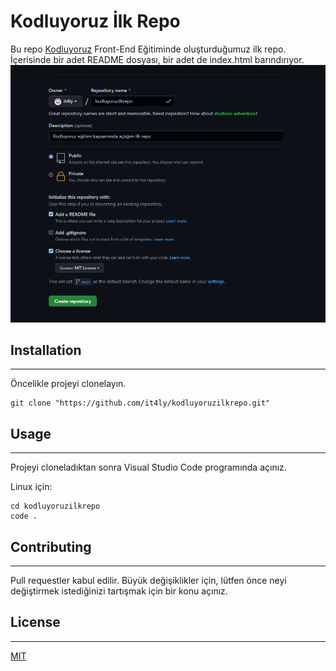 # Kodluyoruz İlk Repo
Bu repo [Kodluyoruz](https://www.kodluyoruz.org/) Front-End Eğitiminde oluşturduğumuz ilk repo. İçerisinde bir adet README dosyası, bir adet de index.html barındırıyor.
![github](foto.png)
## Installation
---
Öncelikle projeyi clonelayın.
```linux
git clone "https://github.com/it4ly/kodluyoruzilkrepo.git"
```
## Usage
---
Projeyi cloneladıktan sonra Visual Studio Code programında açınız.

Linux için:
```linux
cd kodluyoruzilkrepo
code .
```

## Contributing
---
Pull requestler kabul edilir. Büyük değişiklikler için, lütfen önce neyi değiştirmek istediğinizi tartışmak için bir konu açınız.

## License
---
[MIT](https://choosealicense.com/licenses/mit/)